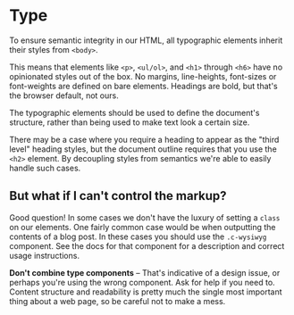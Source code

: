 # Type

To ensure semantic integrity in our HTML, all typographic elements inherit their styles from `<body>`.

This means that elements like `<p>`, `<ul/ol>`, and `<h1>` through `<h6>` have no opinionated styles out of the box. No margins, line-heights, font-sizes or font-weights are defined on bare elements. Headings are bold, but that's the browser default, not ours.

The typographic elements should be used to define the document's structure, rather than being used to make text look a certain size.

There may be a case where you require a heading to appear as the "third level" heading styles, but the document outline requires that you use the `<h2>` element. By decoupling styles from semantics we're able to easily handle such cases.

## But what if I can't control the markup?

Good question! In some cases we don't have the luxury of setting a `class` on our elements. One fairly common case would be when outputting the contents of a blog post. In these cases you should use the `.c-wysiwyg` component. See the docs for that component for a description and correct usage instructions.

**Don't combine type components** – That's indicative of a design issue, or perhaps you're using the wrong component. Ask for help if you need to. Content structure and readability is pretty much the single most important thing about a web page, so be careful not to make a mess.

